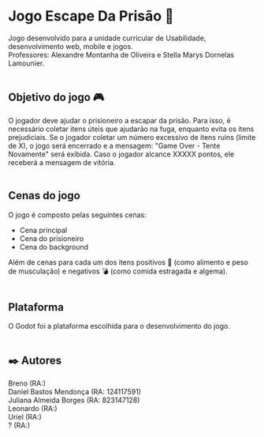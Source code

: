 # Jogo Escape Da Prisão 🏃

Jogo desenvolvido para a unidade curricular de Usabilidade, desenvolvimento web, mobile e jogos. <br>
Professores: Alexandre Montanha de Oliveira e Stella Marys Dornelas Lamounier.
<br><br>

## Objetivo do jogo :video_game:

O jogador deve ajudar o prisioneiro a escapar da prisão. Para isso, é necessário coletar itens úteis que ajudarão na fuga, enquanto evita os itens prejudiciais. Se o jogador coletar um número excessivo de itens ruins (limite de X), o jogo será encerrado e a mensagem: "Game Over - Tente Novamente" será exibida. Caso o jogador alcance XXXXX pontos, ele receberá a mensagem de vitória.
<br><br>

## Cenas do jogo

O jogo é composto pelas seguintes cenas:

- Cena principal
- Cena do prisioneiro
- Cena do background

Além de cenas para cada um dos itens positivos :apple: (como alimento e peso de musculação) e negativos :bomb: (como comida estragada e algema).
<br><br>

## Plataforma 
O Godot foi a plataforma escolhida para o desenvolvimento do jogo.
<br><br>

## ✒️ Autores

Breno                    (RA:)       <br>
Daniel Bastos Mendonça   (RA: 124117591)<br>
Juliana Almeida Borges   (RA: 823147128)<br>
Leonardo                 (RA:)            <br>
Uriel                    (RA:)           <br>
?                        (RA:)
